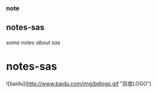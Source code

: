 ### note
## notes-sas
###### some notes about sas
# notes-sas
![baidu](http://www.baidu.com/img/bdlogo.gif “百度LOGO”)
